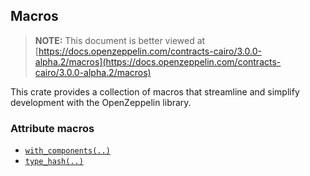 ## Macros

> **NOTE:** This document is better viewed at [https://docs.openzeppelin.com/contracts-cairo/3.0.0-alpha.2/macros](https://docs.openzeppelin.com/contracts-cairo/3.0.0-alpha.2/macros)

This crate provides a collection of macros that streamline and simplify development with the OpenZeppelin library.

### Attribute macros

- [`with_components(..)`](https://docs.openzeppelin.com/contracts-cairo/3.0.0-alpha.2/macros/with_components)
- [`type_hash(..)`](https://docs.openzeppelin.com/contracts-cairo/3.0.0-alpha.2/macros/type_hash)

